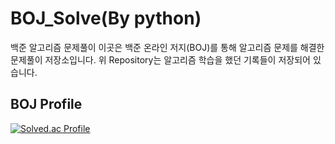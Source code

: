 # BOJ_Solve(By python)
백준 알고리즘 문제풀이
이곳은 백준 온라인 저지(BOJ)를 통해 알고리즘 문제를 해결한 문제풀이 저장소입니다.
위 Repository는 알고리즘 학습을 했던 기록들이 저장되어 있습니다.

## BOJ Profile
[![Solved.ac Profile](http://mazassumnida.wtf/api/v2/generate_badge?boj=gajigaji1212)](https://solved.ac/profile/gajigaji1212)




